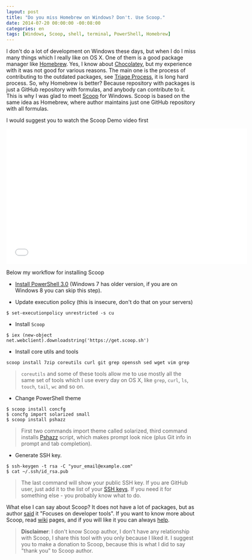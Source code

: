 ```yaml
---
layout: post
title: "Do you miss Homebrew on Windows? Don't. Use Scoop."
date: 2014-07-20 00:00:00 -00:08:00
categories: en
tags: [Windows, Scoop, shell, terminal, PowerShell, Homebrew]
---
```


I don't do a lot of development on Windows these days, but when I do I miss many things which I really like on OS X. One of them is a good package manager like [Homebrew](http://brew.sh). Yes, I know about [Chocolatey](https://chocolatey.org), but my experience with it was not good for various reasons. The main one is the process of contributing to the outdated packages, see [Triage Process](https://github.com/chocolatey/chocolatey/wiki/PackageTriageProcess), it is long hard process. So, why Homebrew is better? Because repository with packages is just a GitHub repository with formulas, and anybody can contribute to it. This is why I was glad to meet [Scoop](http://scoop.sh) for Windows. Scoop is based on the same idea as Homebrew, where author maintains just one GitHub repository with all formulas. 

I would suggest you to watch the Scoop Demo video first

<iframe width="640" height="360" src="//www.youtube.com/embed/a85QLUJ0Wbs" frameborder="0" allowfullscreen></iframe>

Below my workflow for installing Scoop

* [Install PowerShell 3.0](http://technet.microsoft.com/en-us/library/hh847837.aspx) (Windows 7 has older version, if you are on Windows 8 you can skip this step).

* Update execution policy (this is insecure, don't do that on your servers)

```
$ set-executionpolicy unrestricted -s cu
```

* Install `Scoop`

```
$ iex (new-object net.webclient).downloadstring('https://get.scoop.sh')
```

* Install core utils and tools

```
scoop install 7zip coreutils curl git grep openssh sed wget vim grep 
```

> `coreutils` and some of these tools allow me to use mostly all the same set of tools which I use every day on OS X, like `grep`, `curl`, `ls`, `touch`, `tail`, `wc` and so on.

* Change PowerShell theme

```
$ scoop install concfg
$ concfg import solarized small
$ scoop install pshazz
```

> First two commands import theme called solarized, third command installs [Pshazz](https://github.com/lukesampson/pshazz) script, which makes prompt look nice (plus Git info in prompt and tab completion).

* Generate SSH key. 

```
$ ssh-keygen -t rsa -C "your_email@example.com"
$ cat ~/.ssh/id_rsa.pub
```

> The last command will show your public SSH key. If you are GitHub user, just add it to the list of your [SSH keys](https://github.com/settings/ssh). If you need it for something else - you probably know what to do.

What else I can say about Scoop? It does not have a lot of packages, but as author [said](https://github.com/lukesampson/scoop/wiki/Chocolatey-Comparison) it "Focuses on developer tools". If you want to know more about Scoop, read [wiki](https://github.com/lukesampson/scoop/wiki) pages, and if you will like it you can always [help](http://scoop.sh/donate). 

> **Disclaimer**: I don't know Scoop author, I don't have any relationship with Scoop, I share this tool with you only because I liked it. I suggest you to make a donation to Scoop, because this is what I did to say "thank you" to Scoop author.